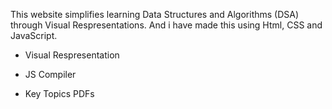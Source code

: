This website simplifies learning Data Structures and Algorithms (DSA) through Visual Respresentations.
And i have made this using Html, CSS and JavaScript.

* Visual Respresentation

* JS Compiler

* Key Topics PDFs

